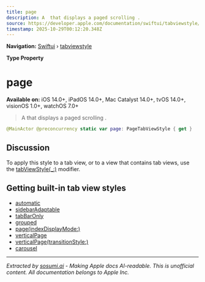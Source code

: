 ```yaml
---
title: page
description: A  that displays a paged scrolling .
source: https://developer.apple.com/documentation/swiftui/tabviewstyle/page
timestamp: 2025-10-29T00:12:20.348Z
---
```


**Navigation:** [Swiftui](/documentation/swiftui) › [tabviewstyle](/documentation/swiftui/tabviewstyle)

**Type Property**

# page

**Available on:** iOS 14.0+, iPadOS 14.0+, Mac Catalyst 14.0+, tvOS 14.0+, visionOS 1.0+, watchOS 7.0+

> A  that displays a paged scrolling .

```swift
@MainActor @preconcurrency static var page: PageTabViewStyle { get }
```

## Discussion

To apply this style to a tab view, or to a view that contains tab views, use the [tabViewStyle(_:)](/documentation/swiftui/view/tabviewstyle(_:)) modifier.

## Getting built-in tab view styles

- [automatic](/documentation/swiftui/tabviewstyle/automatic)
- [sidebarAdaptable](/documentation/swiftui/tabviewstyle/sidebaradaptable)
- [tabBarOnly](/documentation/swiftui/tabviewstyle/tabbaronly)
- [grouped](/documentation/swiftui/tabviewstyle/grouped)
- [page(indexDisplayMode:)](/documentation/swiftui/tabviewstyle/page(indexdisplaymode:))
- [verticalPage](/documentation/swiftui/tabviewstyle/verticalpage)
- [verticalPage(transitionStyle:)](/documentation/swiftui/tabviewstyle/verticalpage(transitionstyle:))
- [carousel](/documentation/swiftui/tabviewstyle/carousel)

---

*Extracted by [sosumi.ai](https://sosumi.ai) - Making Apple docs AI-readable.*
*This is unofficial content. All documentation belongs to Apple Inc.*
